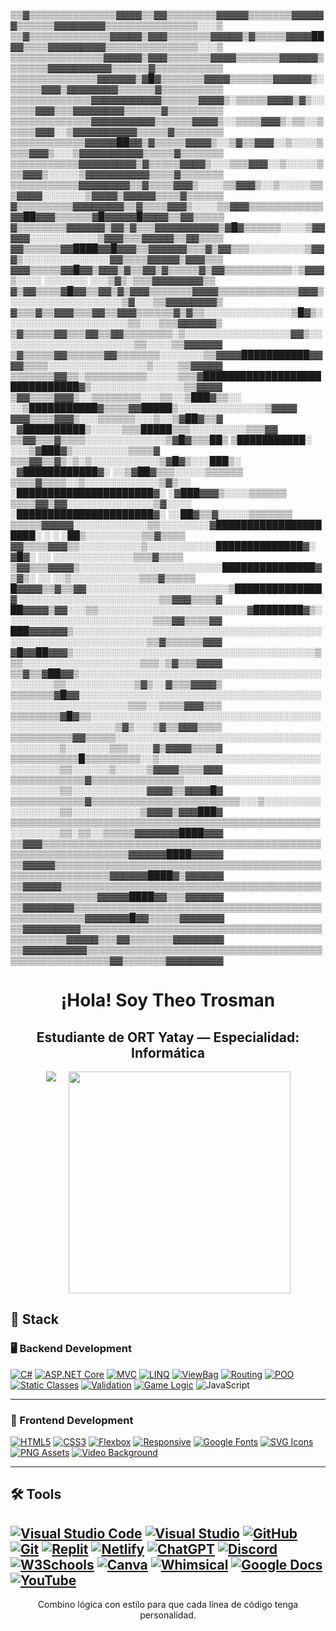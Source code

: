 ▒▒▓▒▒▒▒▒▒▒▒▒▒▒▒▒▒▓▓▓▓▒▒▓▓▒▒▒▒▒▒▒▒▓▓▓▓▓▒▒▒▒▒▒▒▓▓▓▓▓▓▒▒▒▒▒▒▓▓▓▓▓▓▓▓▒▒▒▒▒▒▒▒▒▒▒▒▒▒▒░░░▒
▒▒▓▒▒▒▒▒▒▒▒▒▒▒▒▒▓▓▓▓▓▒▓▓▓▒▒▒▒▒▒▒▓▓▓▓▓▒▓▒▒▒▒▒▓▓▓▓██▓▓▒▒▒▒▓▓▓▓▓▓▓▓▓▒▒▒▒▒▒▒▒▒▒▒▒▒▒▒░░░▒
▒▒▒▒▒▒▒▒▒▒▒▒▒▒▒▓▓▓▓▓▓▒▓▓▓▒▒▒▒▒▒▒▓▓▓▓▒▒▒▒▒▒▒▓▓▓▓▓▓▒▒▒▒▒▒▒▓▓▓▓▓▓▓▓▓▓▒▒▒▒▒▒▓▒▒▒▒▒▒▒▒▒▒▒
▒▒▒▒▒▒▒▒▒▒▒▒▒▒▓▓▓▓▓▓▒▓█▓▒▒▒▒▒▒▒▓▓▓▓▒▒▒▒▒▒▒▓▓▓▓▓▓▒░▒▒▒▒▒▓▓▓▒▓▓▓▓▓▓▓▓▒▒▒▒▒▒▓▒▒▒▒▒▒▒▒▒▒
▒▒▒▒▒▒▒▒▒▒▒▒▒▓▓▓▓▓▓▓▓▓▓▓▒▒▒▒▒▒▓▓▓▓▒░▒▒▒▒▒▓▓▓▓▒▓▒░░▒▒▒▒▓▓▓▒▒▒▓▓▓▓▓▓▓▓▒▒▒▒▒▒▓▒▒▒▒▒▒▒▒▒
▒▒▒▒▒▒▒▒▒▒▒▒▒▓▓▓▓▓▓▓▓▓▓▒▒▒▒▒▒▓▓▓▓▒░░▒▒▒▒▓▓▓▒░▒▒░░▒▒▒▒▒▓▓▓░░▒▓▓▓▓▓▓▓▓▓▓▒▒▒▒▒▓▒▒▒▒▒▒▒▒
▒▒▒▒▒▒▒▒▒▒▒▒▓▓▓▓▓██▓▓▒▓▒▒▒▒▒▓▓▓▓▒░░▒▓▒▒▓▓▓░░▒░░░░▒▒▒▒▓▓▓▒░░░▒▓▓▓▓▓▓▓▓▓▓▒▒▒▒▒▓▒▒▒▒▒▒▒
▒▒▒▒▒▒▒▒▒▒▒▓▓▓▓▓▓▓▓▓▒▓▒▒▒▒▒▓▓▓▓▒░░░▒▒▒▓▓▓░░▒░░░░░▒▒▒▓▓▓▒░░░░░▒▓▓▓▓▓▓▓▓▓▓▒▒▒▒▓▒▒▒▒▒▒▒
▒▒▒▒▒▒▒▒▒▒▒▓▓▓▓▓▓▓▓▒▒▓▒▒▒▒▓▓▓▒░░░░▒▒▓▓▓▒░░▒░░░░░▒▒▒▓▓▓▓░░░░░░░▒▓▓▓▓▒▓▓▓▓▓▒▒▒▒▓▒▒▒▒▒▒
▓▒▒▒▒▒▒▒▒▒▓▓▓▓▓▓▓▓▒▒▓▒▒▒▒▓▓▓▒░░░░▒▒▓▓▓▒▒▒▒▒▒▒▒▒▒▒▒▓▓██▓▓▓▒▒▒▒▒▒▓█▓▓▓▓▓█▓▓▓▓▒▒▓▓▒▒▒▒▒
▓▒▒▒▒▒▒▒▒▓▓▓▓▓▓▒▓▓▒▓▒▒▒▓▓▓▓▓▓▓▓▓▓▒▓█▓▒▒▒▒▒▒░░░░▒▓▓▓▓▓░░░░░░░░░░░▒▓▓▓▒▒▒▓▓▓▓▓▒▒▓▓▒▒▒▒
▓▓▒▒▒▒▒▒▓▓████▓▓█▓▓▓▒▒▓▓▓▓▓▓▒▒▒▓▒▓▓▒▒▒░░░░░░░░░▒▓▓▓▒░░░░░░░░░░░░░░▓▓▒▒▒▒▓▓▓▓▓▒▓▓▓▒▒▒
▓▓▓▒▒▒▒▒▓▓█▓▓▒▓▓▓▒▓▒▒▓▓▒▓▒▒▒▒▒▓▒▓▓▒▒▒▒▒▒▒▒▒▒▒░▒▓▓▓▒░░░░ ░░░░░░░ ░░░▒▓▒░▒▒▒▓▓▓▓▓▓▓▓▒▒
▓▒▓▓▒▒▒▒▓█▓▓▒▒▓▓▒▓▒▓▓▓▒▒▒▒▒▒▒▓▓▓▓▒▒▒▒▒▒▒▒▒▒▒▒▒▓▓▓▒░░░░░░░░░░░░░░░░░░▒▓░░░▒▒▓▓▓▓▓▓▓▓▒
▓▒▒▒▓▒▒▓▓▓▒▒▒▓▓▒▒▓▓▓▒▒▒▒▒▒▓▒▓▒▒░░░░░░░░░░░░░░▒█▓▒░░░░░░░░░░░░░░░░░░░░▒▒░░░▒▒▒▓▓▓▓▓▓▒
▒▓▒▒▒▒▒▓▓▒▒▒▓▓▒▒▓▓▒▒▒▒▒▒▒▒░▒░░░░░░░░░░░░░░░░░▓▓▒░░░░░░░░░░░░░░░░░░░░░░▒▒░░░░▒▒▓▓▓▓▓▓
▒▓▒▒▒▒▒▓▓▒▒▒▒▒▒▓▓▒▒▒▒▒▒▒░░░░░░░▒▒▓▓▓▓███████████▓▓▓▓▒▒▒▒░░░░░░░░░░░░░░░░▒░░░░▒▒▓▓▓▓▓
▒▒▒▒▒▒▒▓▓▒▒░▒▒▒▒▒▒▒▒▒▒░░░░░▒▒▒▓██████████████████████████████▓▒░░░░░░░░░░░░░░░▒▒▓▓▓▓
▒▓▓▒▒▒▒▓▓▓▒░░▒▒▒▒▒▒▒▒░░░▒▒░░▒███▓▒▒░░ ░░▒███████████▓▒▒▒▒▓▓█████▒░░░░░░░░░░░░░░▒▓▓▓▓
▓▓▓▒▒▒▒▓▓▓▒░░░▒▒▒▒▒▒░░░▒░░▒▓██▓▒▒▓       ░▓██████████▒░░░░░▒▒▒█████▒▒▒░░░░░░░░░▒▒▒▓▓
▒▒▓▓▒▒▒▓▒▒▒▒░░░░░░░░░░░░░▒▓█▓▒▒▒██▒       ▒███████████░     ░░░▒▓███▓▒░░░░░░░░░▒▒▒▒▓
▒▒▒▓▓▒▒▓▒░▒░▒░░░░░░░░░░░▒▓█▓▒░░░███▒░   ░▓████████████▓░       ░░▒▓██▓▒▒▒░░░░░▒▒▒▒▒▒
▒▒▒▒▓▒▒▒▒░░▒░░░░░░░░░░░░▒▓▒░░  ░██████████████████████▓░         ░▓███▓▓▓▒░░░░▒▒▒▒▒▒
▒▒▒▒▓▓▒▓▓░░░░░░░░░░░░░░▒▓░░░░  ░██████████████████████▓░        ░░██▓▒▒▓░░░░░▒▒▒▒▒▒▒
▒▒▒▒▒▓▓▓▓▓░░░░░░░░░░░░▒▒░░░░░░░░▓█████████████████████░     ░ ░ ░██▒░░░░░░░░░▒▒▓▒▒▒▒
▓▓▒▒▒▒▓▓▓▒▒░░░░░░░░░░▒░░░░░░░░░░░██████████████▓░  ▓█▓░  ░░    ░░░░░░░░░░░░░▒▒▒▓▒▒▒▒
▒▓▓▒▒▒▓▓▓▓▒░░░░░░░░░░░░░░░░░░░░░░░███████████████▓▒▓▒░    ░░ ░░▒░░░░░░░░░░░▒▒▒▓▒▒▒▒▒
█▓▓▓▓▒▒▓▒▒▓▓░░░░░░░░░░░░░░░░░░░░░░░▒██████████████▓░░░░░░░░░░░░░░░░░░░░░░░▒▒▓▓▓▒▒▒▒▓
██▓▓▓▓▒▓▓░░░▒▒░░░░░░░░░░░░░░░░░░░░░░░░▓████████▓▒░░░░░░░░░░░░░░░░░░░░░░░░▒▒▒▓▓▒▒▒▒▓▓
███▓▓▓▓▓▓▒░░░░░░░░░░░░░░░░░░░░░░░░░░░░░░░░░░░░░░░░░░░░░░░░░░░░░░░░░░░░░░▒▒▓▒▒▒▒▒▒▓▓▓
▓█▓▓██▓▓▓▒░░░░░░░░░░░░░░░░░░░░░░░░░░░░░░░░░░░░░░░▒▒▒░░░░░░░░░░░░░░░░░░░▒▒▒░▒▓▒▒▒▓▓▓▓
▒▒▓▒▒▓██▓▓▒░░░░░░░░░░░░░░░░░░░░░░░░░░░░░░░░░░░░░░░░░░░░░░▒▒░░░░░░░░░░░▒▓▒░░▓▒▒▒▓▓▓▓▒
▒▒▒▒▒▒▒▓█▓▓░░░░░░░░░░░░░░░░░░░░░░░░░░░░░░░░░░░░░░░░░░░░░░░░░░░░░░░░░░▒▒▒░░▒▒▒▒▓▓▓▒▒▒
▒▒▒▒▒▒▒▒▓█▓▒▒░░░░░░░░░░░░░░░░░░░░░░░░░░░░░░░░░░░░░░░░░░░░░░░░░░░░░░▒▓▒░░░▒▓▒▒▓▓▓▒▒▒▒
▒▒▒▒▒▒▒▒▒▒▓▓▒▒▒▒▒░░░░░░░░░░░░░░░░░░░░░░░░░░░░░░░░░░░░░░░░░▒░░░░░░░▒▒▒░░░░▓▒▓▓▓▓▒▒▒▒▓
▒▒▒▒▒▒▒▒▒▒▒█▒▒▒▒▒▒▒▒▒░░▒░░░░░░░░░░░░░░░░░░░░░░░░░░░░░░░░░░▒▒░░░░░░▒░░░░░▒▓▓▓▓▒▒▒▒▓▓▓
▒▒▒▒▒▒▒▒▒▒▒▒▓▒▒▒▒▒▒▒▒▒▒▒▒▒▒▒░░░░░░░░░░░░░░░░░░░░░░░░░░░░░░▒▒░░░░░░░░░░░░▓▓▓▓▒▒▓▓▓▓█▓
▒▒▒▒▒▒▒▒▒▒▒▒▓▒▒▒▒▒▒▒▒▒▒▒▒▒▒▒▒▒▒▒▒▒▒▒▒░░░▒░░░░░░░░░░░░░░░░░▒▒░░░░░░░░░░░▒▓▓▓▓▒▓▓▓███▓
▒▒▒▒▒▒▒▒▒▒▒▒▒▒▒▒▒▒▒▒▒▒▒▒▒▒▒▒▒▒▒▒▒▒▒▒▒▒▒▒▒▒▒▒▒▒▒▒▒▒░░░░░░░░▒▒░▒▒░░▒▒▒▒▒▓▓▓▓▓▓▓████▓▓▓
▒▒▓▓▓▒▒▒▒▒▒▒▒▒▒▒▒▒▒▒▒▒▒▒▒▒▒▒▒▒▒▒▒▒▒▒▒▒▒▒▒▒▒▒▒▒▒▒▒▒▒▒▒▒▒▒▒▒▒▒▒▒▒▒▒▒▒▒▒▓▓▓▓▓▓████▓▓▓▓▓
▒▒▓▓▓▓▓▒▒▒▒▒▒▒▒▒▒▒▒▒▒▒▒▒▒▒▒▒▒▒▒▒▒▒▒▒▒▒▒▒▒▒▒▒▒▒▒▒▒▒▒▒▒▒▒▒▒▒▒▒▒▒▒▒▒▒▓▓▓▓▓▓████▓▒▓▓▓▓▓▓
▒▒▓▓▓▓▓▓▒▒▒▒▒▒▒▒▒▒▒▒▒▒▒▒▒▒▒▒▒▒▒▒▒▒▒▒▒▒▒▒▒▒▒▒▒▒▒▒▒▒▒▒▒▒▒▒▒▒▒▒▒▒▒▒▓▓▓▓▓████▓▓▒▒▒▓▓▓▓▓▓
▒▒▓▓▓▓▓▓▓▓▒▒▒▒▒▒▒▒▒▒▒▒▒▒▒▒▒▒▒▒▒▒▒▒▒▒▒▒▒▒▒▒▒▒▒▒▒▒▒▒▒▒▒▒▒▒▒▒▒▒▒▒▓▓▓▓▓▓▓█▓▓▒▒▒▒▒▓▓▓▓▓▓▓
▒▒▓▓▓▓▓▓▓▓▓▒▒▒▒▒▒▒▒▒▒▒▒▒▒▒▒▒▒▒▒▒▒▒▒▒▒▒▒▒▒▒▒▒▒▒▒▒▒▒▒▒▒▒▒▒▒▒▒▓▓▓▓▓▒▒▒▓▓▒▒▒▒▒▒▒▓▓▓▓▓▓▓▓
▒▒▓▓▓▓▓▓▓▓▓▓▒▒▒▒▒▒▒▒▒▒▒▒▒▒▒▒▒▒▒▒▒▒▒▒▒▒▒▒▒▒▒▒▒▒▒▒▒▒▒▒▒▒▒▒▒▒▒▒▒▒▒▒▒▒▓▓▒▒▒▒▒▒▒▓▓▓▓▓▓▓▓▓                                                                                            
<h1 align="center">¡Hola! Soy Theo Trosman</h1>
<h2 align="center">Estudiante de ORT Yatay — Especialidad: Informática </h2>

<div align="center" style="display: flex; justify-content: center; flex-wrap: wrap; gap: 20px;">
  <img src="https://github-readme-stats.vercel.app/api/top-langs/?username=Theotrosman&layout=compact&hide=TSQL&theme=chartreuse-light" />
  <img src="https://github-readme-streak-stats.herokuapp.com?user=theotrosman&theme=light&date_format=M%20j%5B%2C%20Y%5D" width="355" />
</div>
 
## 🧠 Stack

### 🖥️ Backend Development

[![C#](https://img.shields.io/badge/C%23-%23239120.svg?style=for-the-badge&logo=csharp&logoColor=white)](https://learn.microsoft.com/en-us/dotnet/csharp/)
[![ASP.NET Core](https://img.shields.io/badge/ASP.NET%20Core-512BD4.svg?style=for-the-badge&logo=dotnet&logoColor=white)](https://learn.microsoft.com/en-us/aspnet/core/)
[![MVC](https://img.shields.io/badge/MVC-Model%20View%20Controller-blueviolet?style=for-the-badge)](https://en.wikipedia.org/wiki/Model–view–controller)
[![LINQ](https://img.shields.io/badge/LINQ-Query%20Magic-blue?style=for-the-badge)](https://learn.microsoft.com/en-us/dotnet/csharp/programming-guide/concepts/linq/)
[![ViewBag](https://img.shields.io/badge/ViewBag-Dynamic%20Data-lightgrey?style=for-the-badge)](https://learn.microsoft.com/en-us/aspnet/core/mvc/views/overview)
[![Routing](https://img.shields.io/badge/Routing-Custom%20Paths-orange?style=for-the-badge)](https://learn.microsoft.com/en-us/aspnet/core/fundamentals/routing)
[![POO](https://img.shields.io/badge/POO-OOP%20Logic-darkgreen?style=for-the-badge)](https://learn.microsoft.com/en-us/dotnet/csharp/fundamentals/tutorials/oop)
[![Static Classes](https://img.shields.io/badge/Static%20Classes-Game%20State-blue?style=for-the-badge)](https://learn.microsoft.com/en-us/dotnet/csharp/programming-guide/classes-and-structs/static-classes-and-static-class-members)
[![Validation](https://img.shields.io/badge/Validation-User%20Input-critical?style=for-the-badge)](https://learn.microsoft.com/en-us/aspnet/core/mvc/models/validation)
[![Game Logic](https://img.shields.io/badge/Game%20Logic-Custom%20Rules-ff69b4?style=for-the-badge)](https://en.wikipedia.org/wiki/Game_logic)
![JavaScript](https://img.shields.io/badge/JavaScript-F7DF1E?style=for-the-badge&logo=javascript&logoColor=black)

---

### 🎨 Frontend Development

[![HTML5](https://img.shields.io/badge/HTML5-%23E34F26.svg?style=for-the-badge&logo=html5&logoColor=white)](https://developer.mozilla.org/en-US/docs/Web/HTML)
[![CSS3](https://img.shields.io/badge/CSS3-%231572B6.svg?style=for-the-badge&logo=css3&logoColor=white)](https://developer.mozilla.org/en-US/docs/Web/CSS)
[![Flexbox](https://img.shields.io/badge/Flexbox-Layout-%23F7DF1E.svg?style=for-the-badge&logo=css3&logoColor=black)](https://css-tricks.com/snippets/css/a-guide-to-flexbox/)
[![Responsive](https://img.shields.io/badge/Responsive%20Design-Adaptable-%2300C49A.svg?style=for-the-badge)](https://developer.mozilla.org/en-US/docs/Learn/CSS/CSS_layout/Responsive_Design)
[![Google Fonts](https://img.shields.io/badge/Google%20Fonts-Typography-%230074D9.svg?style=for-the-badge&logo=google&logoColor=white)](https://fonts.google.com/)
[![SVG Icons](https://img.shields.io/badge/SVG%20Icons-Scalable%20Graphics-orange?style=for-the-badge)](https://developer.mozilla.org/en-US/docs/Web/SVG)
[![PNG Assets](https://img.shields.io/badge/PNG%20Images-High%20Quality-blue?style=for-the-badge)](https://en.wikipedia.org/wiki/Portable_Network_Graphics)
[![Video Background](https://img.shields.io/badge/Video%20Background-Full%20Screen-red?style=for-the-badge)](https://developer.mozilla.org/en-US/docs/Web/HTML/Element/video) 

---

## 🛠️ Tools

[![Visual Studio Code](https://img.shields.io/badge/VSCode-007ACC.svg?style=for-the-badge&logo=visual-studio-code&logoColor=white)](https://code.visualstudio.com/)
[![Visual Studio](https://img.shields.io/badge/Visual%20Studio-5C2D91.svg?style=for-the-badge&logo=visual-studio&logoColor=white)](https://visualstudio.microsoft.com/)
[![GitHub](https://img.shields.io/badge/GitHub-181717.svg?style=for-the-badge&logo=github&logoColor=white)](https://github.com/theotrosman)
[![Git](https://img.shields.io/badge/Git-F05032.svg?style=for-the-badge&logo=git&logoColor=white)](https://git-scm.com/)
[![Replit](https://img.shields.io/badge/Replit-667881.svg?style=for-the-badge&logo=replit&logoColor=white)](https://replit.com/)
[![Netlify](https://img.shields.io/badge/Netlify-00C7B7.svg?style=for-the-badge&logo=netlify&logoColor=white)](https://www.netlify.com/)
[![ChatGPT](https://img.shields.io/badge/ChatGPT-10a37f.svg?style=for-the-badge&logo=openai&logoColor=white)](https://chat.openai.com/)
[![Discord](https://img.shields.io/badge/Discord-5865F2.svg?style=for-the-badge&logo=discord&logoColor=white)](https://discord.com/)
[![W3Schools](https://img.shields.io/badge/W3Schools-04AA6D.svg?style=for-the-badge&logo=w3schools&logoColor=white)](https://www.w3schools.com/)
[![Canva](https://img.shields.io/badge/Canva-00C4CC.svg?style=for-the-badge&logo=canva&logoColor=white)](https://www.canva.com/)
[![Whimsical](https://img.shields.io/badge/Whimsical-6f42c1.svg?style=for-the-badge&logo=whimsical&logoColor=white)](https://whimsical.com/)
[![Google Docs](https://img.shields.io/badge/Google%20Docs-4285F4.svg?style=for-the-badge&logo=google-docs&logoColor=white)](https://docs.google.com/)
[![YouTube](https://img.shields.io/badge/YouTube-Learning-FF0000.svg?style=for-the-badge&logo=youtube&logoColor=white)](https://youtube.com/)
---

<p align="center">
Combino lógica con estilo para que cada línea de código tenga personalidad.
</p>
